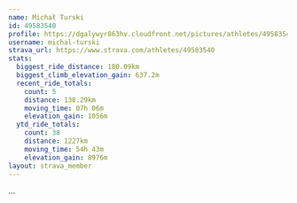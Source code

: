 ```yaml
---
name: Michał Turski
id: 49583540
profile: https://dgalywyr863hv.cloudfront.net/pictures/athletes/49583540/14729338/1/large.jpg
username: michal-turski
strava_url: https://www.strava.com/athletes/49583540
stats:
  biggest_ride_distance: 180.09km
  biggest_climb_elevation_gain: 637.2m
  recent_ride_totals:
    count: 5
    distance: 138.29km
    moving_time: 07h 06m
    elevation_gain: 1056m
  ytd_ride_totals:
    count: 38
    distance: 1227km
    moving_time: 54h 43m
    elevation_gain: 8976m
layout: strava_member
--- 
```

...
